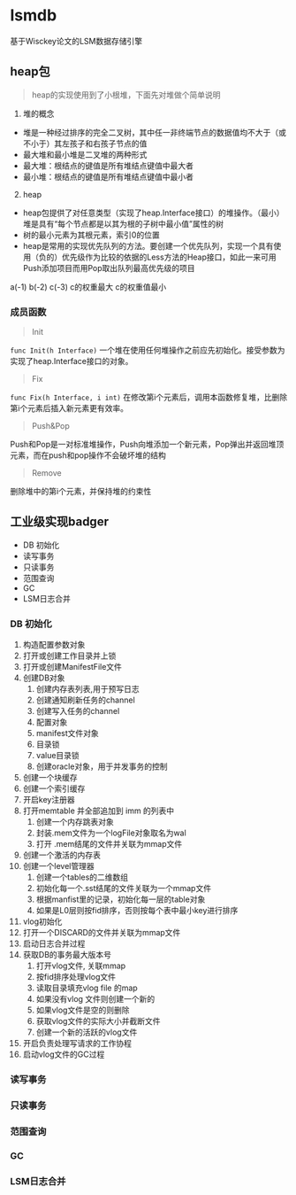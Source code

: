 # lsmdb
基于Wisckey论文的LSM数据存储引擎

## heap包
> heap的实现使用到了小根堆，下面先对堆做个简单说明
1. 堆的概念
- 堆是一种经过排序的完全二叉树，其中任一非终端节点的数据值均不大于（或不小于）其左孩子和右孩子节点的值
- 最大堆和最小堆是二叉堆的两种形式
- 最大堆：根结点的键值是所有堆结点键值中最大者
- 最小堆：根结点的键值是所有堆结点键值中最小者

2. heap
- heap包提供了对任意类型（实现了heap.Interface接口）的堆操作。（最小）堆是具有“每个节点都是以其为根的子树中最小值”属性的树
- 树的最小元素为其根元素，索引0的位置
- heap是常用的实现优先队列的方法。要创建一个优先队列，实现一个具有使用（负的）优先级作为比较的依据的Less方法的Heap接口，如此一来可用Push添加项目而用Pop取出队列最高优先级的项目

a(-1) b(-2) c(-3) c的权重最大 c的权重值最小

 
### 成员函数

> Init

`func Init(h Interface)`
一个堆在使用任何堆操作之前应先初始化。接受参数为实现了heap.Interface接口的对象。
> Fix

`func Fix(h Interface, i int)`
在修改第i个元素后，调用本函数修复堆，比删除第i个元素后插入新元素更有效率。
> Push&Pop

Push和Pop是一对标准堆操作，Push向堆添加一个新元素，Pop弹出并返回堆顶元素，而在push和pop操作不会破坏堆的结构
> Remove

删除堆中的第i个元素，并保持堆的约束性


## 工业级实现badger
- DB 初始化
- 读写事务
- 只读事务
- 范围查询
- GC
- LSM日志合并

### DB 初始化
1. 构造配置参数对象
2. 打开或创建工作目录并上锁
3. 打开或创建ManifestFile文件
4. 创建DB对象
    1. 创建内存表列表,用于预写日志
    2. 创建通知刷新任务的channel
    3. 创建写入任务的channel
    4. 配置对象
    5. manifest文件对象
    6. 目录锁
    7. value目录锁
    8. 创建oracle对象，用于并发事务的控制
5. 创建一个块缓存
6. 创建一个索引缓存
7. 开启key注册器
8. 打开memtable 并全部追加到 imm 的列表中
    1. 创建一个内存跳表对象
    2. 封装.mem文件为一个logFile对象取名为wal
    3. 打开 .mem结尾的文件并关联为mmap文件
9. 创建一个激活的内存表
10. 创建一个level管理器
    1. 创建一个tables的二维数组
    2. 初始化每一个.sst结尾的文件关联为一个mmap文件
    3. 根据manfist里的记录，初始化每一层的table对象
    4. 如果是L0层则按fid排序，否则按每个表中最小key进行排序
11. vlog初始化
12. 打开一个DISCARD的文件并关联为mmap文件
13. 启动日志合并过程
14. 获取DB的事务最大版本号
    1. 打开vlog文件, 关联mmap
    2. 按fid排序处理vlog文件
    3. 读取目录填充vlog file 的map
    4. 如果没有vlog 文件则创建一个新的
    5. 如果vlog文件是空的则删除
    6. 获取vlog文件的实际大小并截断文件
    7. 创建一个新的活跃的vlog文件
15. 开启负责处理写请求的工作协程
16. 启动vlog文件的GC过程

### 读写事务
### 只读事务
### 范围查询
### GC
### LSM日志合并

